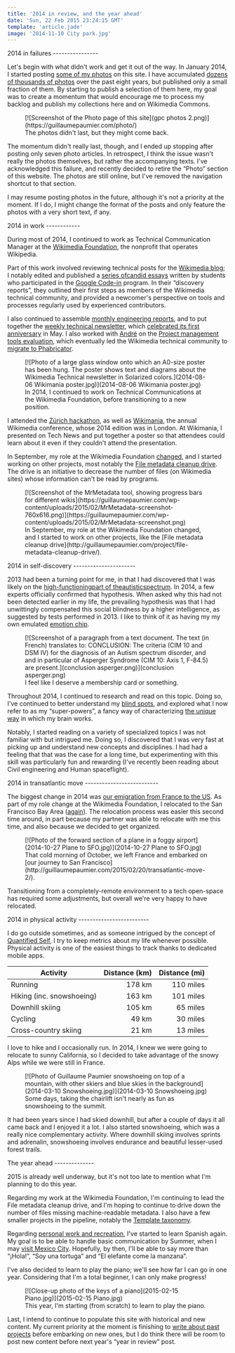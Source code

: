 ```yaml
---
title: '2014 in review, and the year ahead'
date: 'Sun, 22 Feb 2015 23:24:15 GMT'
template: 'article.jade'
image: '2014-11-10 City park.jpg'
---
```


<section>
2014 in failures
----------------

Let's begin with what didn't work and get it out of the way. In January 2014, I started posting [some of my photos](http://guillaumepaumier.com/photo/) on this site. I have accumulated [dozens of thousands of photos](http://guillaumepaumier.com/2014/01/06/42812-photos/) over the past eight years, but published only a small fraction of them. By starting to publish a selection of them here, my goal was to create a momentum that would encourage me to process my backlog and publish my collections here and on Wikimedia Commons.

<figure>[![Screenshot of the Photo page of this site](gpc photos 2.png)](https://guillaumepaumier.com/photo/)<figcaption>The photos didn't last, but they might come back.</figcaption></figure>

The momentum didn't really last, though, and I ended up stopping after posting only seven photo articles. In retrospect, I think the issue wasn't really the photos themselves, but rather the accompanying texts. I've acknowledged this failure, and recently decided to retire the “Photo” section of this website. The photos are still online, but I've removed the navigation shortcut to that section.

I may resume posting photos in the future, although it's not a priority at the moment. If I do, I might change the format of the posts and only feature the photos with a very short text, if any.
</section>

<section>
2014 in work
------------

During most of 2014, I continued to work as Technical Communication Manager at the [Wikimedia Foundation](https://wikimediafoundation.org/), the nonprofit that operates Wikipedia.

Part of this work involved reviewing technical posts for the [Wikimedia blog](https://blog.wikimedia.org/); I notably edited and published a [series of](https://blog.wikimedia.org/2014/03/25/seeing-through-the-eyes-of-new-technical-contributors/)[candid essays](https://blog.wikimedia.org/2014/03/25/seeing-through-the-eyes-of-new-technical-contributors/) written by students who participated in the [Google Code-in](http://www.google-melange.com/gci/document/show/gci_program/google/gci2013/about_page) program. In their “discovery reports”, they outlined their first steps as members of the Wikimedia technical community, and provided a newcomer's perspective on tools and processes regularly used by experienced contributors.

I also continued to assemble [monthly engineering reports](http://www.mediawiki.org/wiki/Category:Wikimedia_engineering_reports), and to put together the [weekly technical newsletter](https://guillaumepaumier.com/project/wikimedia-tech-news/), which [celebrated its first anniversary](https://blog.wikimedia.org/2014/05/20/celebrating-one-year-of-tech-news/) in May. I also worked with [André](http://blogs.gnome.org/aklapper/) on the [Project management tools evaluation](https://www.mediawiki.org/wiki/Project_management_tools/Review), which eventually led the Wikimedia technical community to [migrate to Phabricator](https://blog.wikimedia.org/2014/06/10/on-our-way-to-phabricator/).

<figure>[![Photo of a large glass window onto which an A0-size poster has been hung. The poster shows text and diagrams about the Wikimedia Technical newsletter in Solarized colors.](2014-08-06 Wikimania poster.jpg)](2014-08-06 Wikimania poster.jpg)<figcaption>In 2014, I continued to work on Technical Communications at the Wikimedia Foundation, before transitioning to a new position.</figcaption></figure>

I attended the [Zürich hackathon](https://blog.wikimedia.org/2014/05/10/tech-wizards-behind-wikipedia-meet-in-zurich-for-hackathon/), as well as [Wikimania](http://wikimania2014.wikimedia.org/), the annual Wikimedia conference, whose 2014 edition was in London. At Wikimania, I presented on Tech News and put together a poster so that attendees could learn about it even if they couldn't attend the presentation.

In September, my role at the Wikimedia Foundation [changed](https://lists.wikimedia.org/pipermail/wikimediaannounce-l/2014-October/000993.html), and I started working on other projects, most notably the [File metadata cleanup drive](http://guillaumepaumier.com/project/file-metadata-cleanup-drive/). The drive is an initiative to decrease the number of files (on Wikimedia sites) whose information can't be read by programs.

<figure>[![Screenshot of the MrMetadata tool, showing progress bars for different wikis](https://guillaumepaumier.com/wp-content/uploads/2015/02/MrMetadata-screenshot-760x616.png)](https://guillaumepaumier.com/wp-content/uploads/2015/02/MrMetadata-screenshot.png)<figcaption>In September, my role at the Wikimedia Foundation changed, and I started to work on other projects, like the [File metadata cleanup drive](http://guillaumepaumier.com/project/file-metadata-cleanup-drive/).</figcaption></figure>
</section>

<section>
2014 in self-discovery
----------------------

2013 had been a turning point for me, in that I had discovered that I was likely on the [high-functioning](https://en.wikipedia.org/wiki/Asperger_syndrome)[part of the](https://en.wikipedia.org/wiki/Asperger_syndrome)[autistic](https://en.wikipedia.org/wiki/Asperger_syndrome)[spectrum](https://en.wikipedia.org/wiki/Asperger_syndrome). In 2014, a few experts officially confirmed that hypothesis. When asked why this had not been detected earlier in my life, the prevailing hypothesis was that I had unwittingly compensated this social blindness by a higher intelligence, as suggested by tests performed in 2013. I like to think of it as having my my own emulated [emotion chip](https://en.wikipedia.org/wiki/Data_(Star_Trek)).

<figure>[![Screenshot of a paragraph from a text document. The text (in French) translates to: CONCLUSION: The criteria (CIM 10 and DSM IV) for the diagnosis of an Autism spectrum disorder, and and in particular of Asperger Syndrome (CIM 10: Axis 1, F-84.5) are present.](conclusion asperger.png)](conclusion asperger.png)<figcaption>I feel like I deserve a membership card or something.</figcaption></figure>

Throughout 2014, I continued to research and read on this topic. Doing so, I've continued to better understand my [blind spots](http://aspiesforpresident.tumblr.com/), and explored what I now refer to as my “super-powers”, a fancy way of characterizing [the unique way](http://arstechnica.com/science/2015/01/the-connections-in-autistic-brains-are-idiosyncratic-and-individualized/) in which my brain works.

Notably, I started reading on a variety of specialized topics I was not familiar with but intrigued me. Doing so, I discovered that I was very fast at picking up and understand new concepts and disciplines. I had had a feeling that that was the case for a long time, but experimenting with this skill was particularly fun and rewarding (I've recently been reading about Civil engineering and Human spaceflight).
</section>

<section>
2014 in transatlantic move
--------------------------

The biggest change in 2014 was [our emigration from France to the US](http://guillaumepaumier.com/2015/02/20/transatlantic-move-2/%20"Transatlantic%20move%20II:%20They"). As part of my role change at the Wikimedia Foundation, I relocated to the San Francisco Bay Area ([again](https://guillaumepaumier.com/2010/01/27/back-in-the-game/)). The relocation process was easier this second time around, in part because my partner was able to relocate with me this time, and also because we decided to get organized.

<figure>[![Photo of the forward section of a plane in a foggy airport](2014-10-27 Plane to SFO.jpg)](2014-10-27 Plane to SFO.jpg)<figcaption>That cold morning of October, we left France and embarked on [our journey to San Francisco](http://guillaumepaumier.com/2015/02/20/transatlantic-move-2/).</figcaption></figure>

Transitioning from a completely-remote environment to a tech open-space has required some adjustments, but overall we're very happy to have relocated.
</section>

<section>
2014 in physical activity
-------------------------

I do go outside sometimes, and as someone intrigued by the concept of [Quantified Self](https://en.wikipedia.org/wiki/Quantified_Self), I try to keep metrics about my life whenever possible. Physical activity is one of the easiest things to track thanks to dedicated mobile apps.

| Activity                  | Distance (km) | Distance (mi) |
| ------------------------- | -------------:| -------------:|
| Running                   | 178 km        | 110 miles     |
| Hiking (inc. snowshoeing) | 163 km        | 101 miles     |
| Downhill skiing           | 105 km        | 65 miles      |
| Cycling                   | 49 km         | 30 miles      |
| Cross-country skiing      | 21 km         | 13 miles      |


I love to hike and I occasionally run. In 2014, I knew we were going to relocate to sunny California, so I decided to take advantage of the snowy Alps while we were still in France.

<figure>[![Photo of Guillaume Paumier snowshoeing on top of a mountain, with other skiers and blue skies in the background](2014-03-10 Snowshoeing.jpg)](2014-03-10 Snowshoeing.jpg)<figcaption>Some days, taking the chairlift isn't nearly as fun as snowshoeing to the summit.</figcaption></figure>

It had been years since I had skied downhill, but after a couple of days it all came back and I enjoyed it a lot. I also started snowshoeing, which was a really nice complementary activity. Where downhill skiing involves sprints and adrenalin, snowshoeing involves endurance and beautiful lesser-used forest trails.
</section>

<section>
The year ahead
--------------

2015 is already well underway, but it's not too late to mention what I'm planning to do this year.

Regarding my work at the Wikimedia Foundation, I'm continuing to lead the File metadata cleanup drive, and I'm hoping to continue to drive down the number of files missing machine-readable metadata. I also have a few smaller projects in the pipeline, notably the [Template taxonomy](http://meta.wikimedia.org/wiki/Templates/Taxonomy).

Regarding [personal work and recreation](https://twitter.com/gpaumier/status/422032557064986625), I've started to learn Spanish again. My goal is to be able to handle basic communication by Summer, when I may [visit Mexico City](https://wikimania2015.wikimedia.org/wiki/Main_Page). Hopefully, by then, I'll be able to say more than “¡Hola!”, “Soy una tortuga” and “El elefante come la manzana”.

I've also decided to learn to play the piano; we'll see how far I can go in one year. Considering that I'm a total beginner, I can only make progress!

<figure>[![Close-up photo of the keys of a piano](2015-02-15 Piano.jpg)](2015-02-15 Piano.jpg)<figcaption>This year, I'm starting (from scratch) to learn to play the piano.</figcaption></figure>

Last, I intend to continue to populate this site with historical and new content. My current priority at the moment is finishing to [write about past projects](https://guillaumepaumier.com/projects/) before embarking on new ones, but I do think there will be room to post new content before next year's “year in review” post.
</section>
